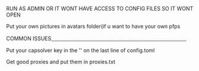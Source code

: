 RUN AS ADMIN OR IT WONT HAVE ACCESS TO CONFIG FILES SO IT WONT OPEN

Put your own pictures in avatars folder(if u want to have your own pfps

COMMON ISSUES﹏﹏﹏﹏﹏﹏﹏﹏﹏﹏﹏﹏﹏﹏﹏﹏﹏﹏﹏﹏﹏﹏﹏﹏﹏﹏

Put your capsolver key in the '' on the last line of config.toml

Get good proxies and put them in proxies.txt